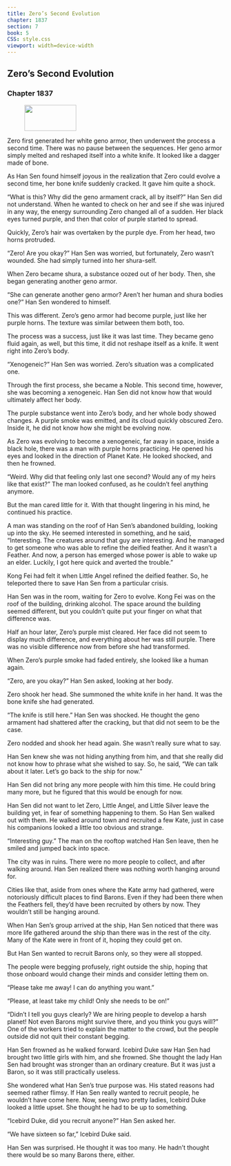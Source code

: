 ```yaml
---
title: Zero’s Second Evolution
chapter: 1837
section: 7
book: 5
CSS: style.css
viewport: width=device-width
---
```


## Zero’s Second Evolution

### Chapter 1837

<figure>
	<img src="../Images/gem.gif" alt="" id="gem" width="120" height="60" />
</figure>

Zero first generated her white geno armor, then underwent the process a second time. There was no pause between the sequences. Her geno armor simply melted and reshaped itself into a white knife. It looked like a dagger made of bone.

As Han Sen found himself joyous in the realization that Zero could evolve a second time, her bone knife suddenly cracked. It gave him quite a shock.

“What is this? Why did the geno armament crack, all by itself?” Han Sen did not understand. When he wanted to check on her and see if she was injured in any way, the energy surrounding Zero changed all of a sudden. Her black eyes turned purple, and then that color of purple started to spread.

Quickly, Zero’s hair was overtaken by the purple dye. From her head, two horns protruded.

“Zero! Are you okay?” Han Sen was worried, but fortunately, Zero wasn’t wounded. She had simply turned into her shura-self.

When Zero became shura, a substance oozed out of her body. Then, she began generating another geno armor.

“She can generate another geno armor? Aren’t her human and shura bodies one?” Han Sen wondered to himself.

This was different. Zero’s geno armor had become purple, just like her purple horns. The texture was similar between them both, too.

The process was a success, just like it was last time. They became geno fluid again, as well, but this time, it did not reshape itself as a knife. It went right into Zero’s body.

“Xenogeneic?” Han Sen was worried. Zero’s situation was a complicated one.

Through the first process, she became a Noble. This second time, however, she was becoming a xenogeneic. Han Sen did not know how that would ultimately affect her body.

The purple substance went into Zero’s body, and her whole body showed changes. A purple smoke was emitted, and its cloud quickly obscured Zero. Inside it, he did not know how she might be evolving now.

As Zero was evolving to become a xenogeneic, far away in space, inside a black hole, there was a man with purple horns practicing. He opened his eyes and looked in the direction of Planet Kate. He looked shocked, and then he frowned.

“Weird. Why did that feeling only last one second? Would any of my heirs like that exist?” The man looked confused, as he couldn’t feel anything anymore.

But the man cared little for it. With that thought lingering in his mind, he continued his practice.

A man was standing on the roof of Han Sen’s abandoned building, looking up into the sky. He seemed interested in something, and he said, “Interesting. The creatures around that guy are interesting. And he managed to get someone who was able to refine the deified feather. And it wasn’t a Feather. And now, a person has emerged whose power is able to wake up an elder. Luckily, I got here quick and averted the trouble.”

Kong Fei had felt it when Little Angel refined the deified feather. So, he teleported there to save Han Sen from a particular crisis.

Han Sen was in the room, waiting for Zero to evolve. Kong Fei was on the roof of the building, drinking alcohol. The space around the building seemed different, but you couldn’t quite put your finger on what that difference was.

Half an hour later, Zero’s purple mist cleared. Her face did not seem to display much difference, and everything about her was still purple. There was no visible difference now from before she had transformed.

When Zero’s purple smoke had faded entirely, she looked like a human again.

“Zero, are you okay?” Han Sen asked, looking at her body.

Zero shook her head. She summoned the white knife in her hand. It was the bone knife she had generated.

“The knife is still here.” Han Sen was shocked. He thought the geno armament had shattered after the cracking, but that did not seem to be the case.

Zero nodded and shook her head again. She wasn’t really sure what to say.

Han Sen knew she was not hiding anything from him, and that she really did not know how to phrase what she wished to say. So, he said, “We can talk about it later. Let’s go back to the ship for now.”

Han Sen did not bring any more people with him this time. He could bring many more, but he figured that this would be enough for now.

Han Sen did not want to let Zero, Little Angel, and Little Silver leave the building yet, in fear of something happening to them. So Han Sen walked out with them. He walked around town and recruited a few Kate, just in case his companions looked a little too obvious and strange.

“Interesting guy.” The man on the rooftop watched Han Sen leave, then he smiled and jumped back into space.

The city was in ruins. There were no more people to collect, and after walking around. Han Sen realized there was nothing worth hanging around for.

Cities like that, aside from ones where the Kate army had gathered, were notoriously difficult places to find Barons. Even if they had been there when the Feathers fell, they’d have been recruited by others by now. They wouldn’t still be hanging around.

When Han Sen’s group arrived at the ship, Han Sen noticed that there was more life gathered around the ship than there was in the rest of the city. Many of the Kate were in front of it, hoping they could get on.

But Han Sen wanted to recruit Barons only, so they were all stopped.

The people were begging profusely, right outside the ship, hoping that those onboard would change their minds and consider letting them on.

“Please take me away! I can do anything you want.”

“Please, at least take my child! Only she needs to be on!”

“Didn’t I tell you guys clearly? We are hiring people to develop a harsh planet! Not even Barons might survive there, and you think you guys will?” One of the workers tried to explain the matter to the crowd, but the people outside did not quit their constant begging.

Han Sen frowned as he walked forward. Icebird Duke saw Han Sen had brought two little girls with him, and she frowned. She thought the lady Han Sen had brought was stronger than an ordinary creature. But it was just a Baron, so it was still practically useless.

She wondered what Han Sen’s true purpose was. His stated reasons had seemed rather flimsy. If Han Sen really wanted to recruit people, he wouldn’t have come here. Now, seeing two pretty ladies, Icebird Duke looked a little upset. She thought he had to be up to something.

“Icebird Duke, did you recruit anyone?” Han Sen asked her.

“We have sixteen so far,” Icebird Duke said.

Han Sen was surprised. He thought it was too many. He hadn’t thought there would be so many Barons there, either.